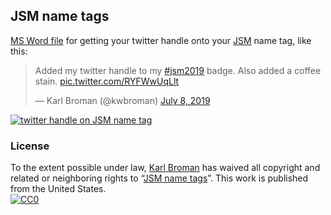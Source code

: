 ## JSM name tags

[MS Word file](jsm_name_tags.docx) for getting your twitter handle onto your
[JSM](https://www.amstat.org/ASA/Meetings/Joint-Statistical-Meetings.aspx)
name tag, like this:

<blockquote class="twitter-tweet" data-lang="en"><p lang="en" dir="ltr">Added my twitter handle to my <a href="https://twitter.com/hashtag/jsm2019?src=hash&amp;ref_src=twsrc%5Etfw">#jsm2019</a> badge. Also added a coffee stain. <a href="https://t.co/RYFWwUqLlt">pic.twitter.com/RYFWwUqLlt</a></p>&mdash; Karl Broman (@kwbroman) <a href="https://twitter.com/kwbroman/status/1148283878291005440?ref_src=twsrc%5Etfw">July 8, 2019</a></blockquote>

[![twitter handle on JSM name tag](https://pbs.twimg.com/media/D--GGENXkAIIGmj.jpg)](https://t.co/RYFWwUqLlt)



### License

To the extent possible under law,
[Karl Broman](https://github.com/kbroman)
has waived all copyright and related or neighboring rights to
&ldquo;[JSM name tags](https://github.com/kbroman/jsm_name_tags)&rdquo;.
This work is published from the United States.
<br/>
[![CC0](https://i.creativecommons.org/p/zero/1.0/88x31.png)](https://creativecommons.org/publicdomain/zero/1.0/)
